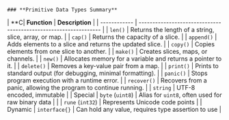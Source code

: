 	### **Primitive Data Types Summary**

| **C| **Function** | **Description**                                                  |
| ------------ | ---------------------------------------------------------------- |
| `len()`      | Returns the length of a string, slice, array, or map.            |
| `cap()`      | Returns the capacity of a slice.                                 |
| `append()`   | Adds elements to a slice and returns the updated slice.          |
| `copy()`     | Copies elements from one slice to another.                       |
| `make()`     | Creates slices, maps, or channels.                               |
| `new()`      | Allocates memory for a variable and returns a pointer to it.     |
| `delete()`   | Removes a key-value pair from a map.                             |
| `print()`    | Prints to standard output (for debugging, minimal formatting).   |
| `panic()`    | Stops program execution with a runtime error.                    |
| `recover()`  | Recovers from a panic, allowing the program to continue running. |   | `string`                  | UTF-8 encoded, immutable                                    |
| Special      | `byte` (`uint8`)          | Alias for `uint8`, often used for raw binary data           |
|              | `rune` (`int32`)          | Represents Unicode code points                              |
| Dynamic      | `interface{}`             | Can hold any value, requires type assertion to use          |